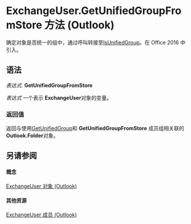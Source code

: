 
# ExchangeUser.GetUnifiedGroupFromStore 方法 (Outlook)

确定对象是否统一的组中，通过呼叫转接至[IsUnifiedGroup](46f9564a-1c0a-fe6c-3f06-989fb5f36adf.md)。在 Office 2016 中引入。


## 语法

 _表达式_. **GetUnifiedGroupFromStore**

 _表达式_ 一个表示 **ExchangeUser**对象的变量。


### 返回值

返回与使用[GetUnifiedGroup](ec0f58fa-969d-ed38-705b-2c99ccbf3c86.md)和 **GetUnifiedGroupFromStore** 成员组相关联的 **Outlook.Folder**对象。


## 另请参阅


#### 概念


[ExchangeUser 对象 (Outlook)](6ec117d1-7fdb-aa36-b567-1242f8238df0.md)
#### 其他资源


[ExchangeUser 成员 (Outlook)](b9489e9d-0b8e-1c8d-d5df-8def4b1ee5e8.md)